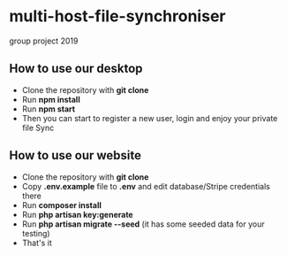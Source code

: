 # multi-host-file-synchroniser
group project 2019

## How to use our desktop
* Clone the repository with **git clone**
* Run **npm install**
* Run **npm start**
* Then you can start to register a new user, login and enjoy your private file Sync


## How to use our website
* Clone the repository with **git clone**
* Copy **.env.example** file to **.env** and edit database/Stripe credentials there
* Run **composer install**
* Run **php artisan key:generate**
* Run **php artisan migrate --seed** (it has some seeded data for your testing)
* That's it
